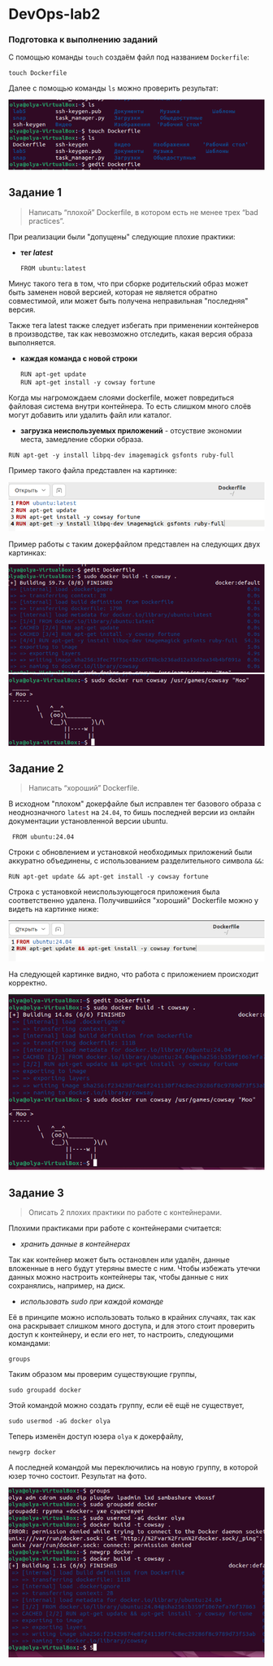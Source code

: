 # DevOps-lab2
### Подготовка к выполнению заданий
С помощью команды `touch` создаём файл под названием `Dockerfile`:
```
touch Dockerfile
```
Далее с помощью команды `ls` можно проверить результат:

![Image alt](1.png)

## Задание 1
> Написать “плохой” Dockerfile, в котором есть не менее трех “bad practices”.

При реализации были "допущены" следующие плохие практики:

- **тег _latest_**
  ```
  FROM ubuntu:latest
  ```
Минус такого тега в том, что при сборке родительский образ может быть заменен новой версией, которая не является обратно совместимой, или может быть получена неправильная "последняя" версия. 

Также тега latest также следует избегать при применении контейнеров в производстве, так как невозможно отследить, какая версия образа выполняется.

- **каждая команда с новой строки**
  ```
  RUN apt-get update
  RUN apt-get install -y cowsay fortune
  ```
Когда мы нагромождаем слоями dockerfile, может повредиться файловая система внутри контейнера. То есть слишком много слоёв могут 
добавить или удалить файл или каталог.

- **загрузка неиспользуемых приложений** - отсуствие экономии места, замедление сборки образа.
```
RUN apt-get -y install libpq-dev imagemagick gsfonts ruby-full
```
Пример такого файла представлен на картинке:

![Image alt](7.png)

Пример работы с таким докерфайлом представлен на следующих двух картинках:

![Image alt](8.png)
![Image alt](9.png)
## Задание 2
> Написать “хороший” Dockerfile.

В исходном "плохом" докерфайле был исправлен тег базового образа с неоднозначного `latest` на `24.04`, то бишь последней версии из онлайн документации установленной версии ubuntu.
```
 FROM ubuntu:24.04
```
Строки с обновлением и установкой необходимых приложений были аккуратно объединены, с использованием разделительного символа `&&`:
```
RUN apt-get update && apt-get install -y cowsay fortune
```
Строка с установкой неиспользующегося приложения была соответственно удалена. Получившийся "хороший" Dockerfile можно у видеть на картинке ниже:

![Image alt](10.png)

На следующей картинке видно, что работа с приложением происходит корректно.

![Image alt](11.png)

## Задание 3
> Описать 2 плохих практики по работе с контейнерами.

Плохими практиками при работе с контейнерами считается:
- _хранить данные в контейнерах_

Так как контейнер может быть остановлен или удалён, данные вложенные в него будут
утеряны вместе с ним.
Чтобы избежать утечки данных можно настроить контейнеры так, чтобы данные с них
сохранялись, например, на диск. 

- _использовать sudo при каждой команде_

Её в принципе можно использовать только в крайних случаях, так как она раскрывает слишком много доступа, и для этого стоит проверить доступ к контейнеру, и если его нет, то настроить, следующими командами:
```
groups
```
Таким образом мы проверим существующие группы,
```
sudo groupadd docker
```
Этой командой можно создать группу, если её ещё не существует,
```
sudo usermod -aG docker olya
```
Теперь изменён доступ юзера `olya` к докерфайлу,
```
newgrp docker
```
А последней командой мы переключились на новую группу, в которой юзер точно состоит. Результат на фото.

![Image alt](12.png)
